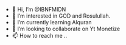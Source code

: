 - 👋 Hi, I’m @IBNFMIDN
- 👀 I’m interested in GOD and Rosulullah.
- 🌱 I’m currently learning Alquran
- 💞️ I’m looking to collaborate on Yt Monetize
- 📫 How to reach me ..
<!---
IBNFMIDN/IBNFMIDN is a ✨ special ✨ repository because its `README.md` (this file) appears on your GitHub profile.
You can click the Preview link to take a look at your changes.
--->

